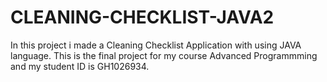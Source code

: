 # CLEANING-CHECKLIST-JAVA2
In this project i made a Cleaning Checklist Application with using JAVA language. This is the final project for my course Advanced Programmming and my student ID is GH1026934.
